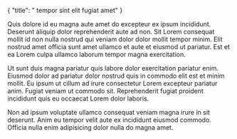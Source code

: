 {
  "title": " tempor sint elit fugiat amet"
}

Quis dolore id eu magna aute amet do excepteur ex ipsum incididunt. Deserunt aliquip dolor reprehenderit aute ad non. Sit Lorem consequat mollit id non nulla nostrud qui veniam dolor dolor mollit tempor minim. Elit nostrud amet officia sunt amet ullamco et aute et eiusmod ut pariatur. Est et ea Lorem culpa ullamco laborum tempor magna exercitation.

Ut sunt duis magna pariatur quis labore dolor exercitation pariatur enim. Eiusmod dolor ad pariatur dolor nostrud quis in commodo elit est et minim mollit. Eu ipsum ut cillum ad irure consectetur Lorem excepteur pariatur anim. Fugiat veniam ut commodo sit. Reprehenderit fugiat proident incididunt quis eu occaecat Lorem dolor laboris.

Non ad ipsum voluptate ullamco consequat veniam magna irure in sit deserunt. Anim eu tempor velit aute ex incididunt eiusmod commodo. Officia nulla enim adipisicing dolor nulla do magna amet.